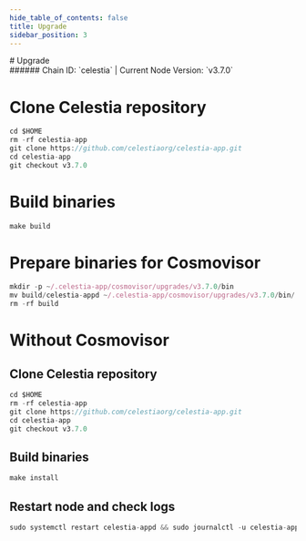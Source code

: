 ```yaml
---
hide_table_of_contents: false
title: Upgrade
sidebar_position: 3
---
```


<div class="h1-with-icon icon-celestia">
# Upgrade
</div>
###### Chain ID: `celestia` | Current Node Version: `v3.7.0`


# Clone Celestia repository
```js
cd $HOME
rm -rf celestia-app
git clone https://github.com/celestiaorg/celestia-app.git
cd celestia-app
git checkout v3.7.0
 ```

# Build binaries
```js
make build
 ```

# Prepare binaries for Cosmovisor
```js
mkdir -p ~/.celestia-app/cosmovisor/upgrades/v3.7.0/bin
mv build/celestia-appd ~/.celestia-app/cosmovisor/upgrades/v3.7.0/bin/
rm -rf build
```

# Without Cosmovisor
## Clone Celestia repository
```js
cd $HOME
rm -rf celestia-app
git clone https://github.com/celestiaorg/celestia-app.git
cd celestia-app
git checkout v3.7.0
 ```

## Build binaries
```js
make install
 ```

## Restart node and check logs
```js
sudo systemctl restart celestia-appd && sudo journalctl -u celestia-appd -f --no-hostname -o cat
```